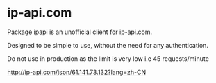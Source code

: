 # ip-api.com


Package ipapi is an unofficial client for ip-api.com.  

Designed to be simple to use, without the need for any authentication.   

Do not use in production as the limit is very low i.e 45  requests/minute  


http://ip-api.com/json/61.141.73.132?lang=zh-CN  
